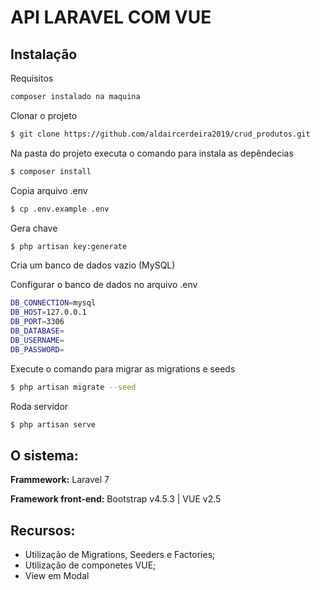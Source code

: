 # API LARAVEL COM VUE


## Instalação

Requisitos
```bash
composer instalado na maquina
```

Clonar o projeto
```bash
$ git clone https://github.com/aldaircerdeira2019/crud_produtos.git
```

Na pasta do projeto executa o comando para instala as depêndecias 
```bash
$ composer install
```

Copia arquivo .env
```bash
$ cp .env.example .env
```

Gera chave
```bash
$ php artisan key:generate
```

Cria um banco de dados vazio (MySQL)

Configurar o banco de dados no arquivo .env
```bash
DB_CONNECTION=mysql
DB_HOST=127.0.0.1
DB_PORT=3306
DB_DATABASE=
DB_USERNAME=
DB_PASSWORD=
```

Execute o comando para migrar as migrations e seeds
```bash
$ php artisan migrate --seed
```

Roda servidor
```bash
$ php artisan serve
```

## O sistema:

 <p><b>Frammework:</b>             Laravel 7</p>
 <p><b>Framework front-end:</b>    Bootstrap v4.5.3 | VUE v2.5</p>

## Recursos:
-	Utilização de Migrations, Seeders e Factories;
-	Utilização de componetes VUE;
-   View em Modal
